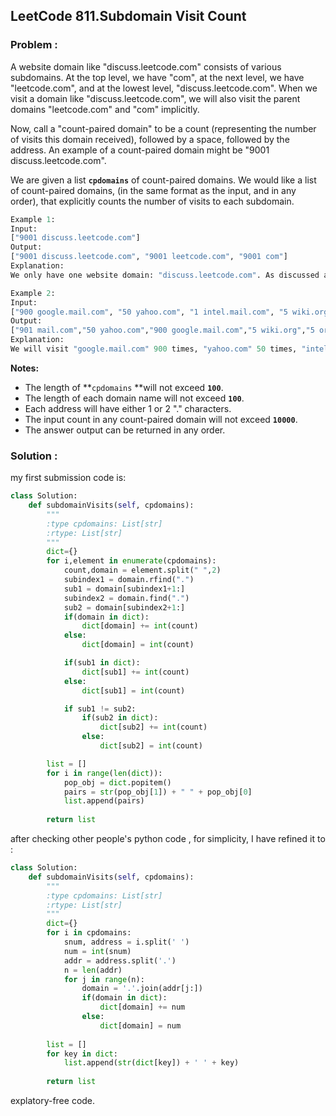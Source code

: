 ## LeetCode 811.Subdomain Visit Count

### Problem :

A website domain like "discuss.leetcode.com" consists of various subdomains. At the top level, we have "com", at the next level, we have "leetcode.com", and at the lowest level, "discuss.leetcode.com". When we visit a domain like "discuss.leetcode.com", we will also visit the parent domains "leetcode.com" and "com" implicitly.

Now, call a "count-paired domain" to be a count (representing the number of visits this domain received), followed by a space, followed by the address. An example of a count-paired domain might be "9001 discuss.leetcode.com".

We are given a list **`cpdomains`** of count-paired domains. We would like a list of count-paired domains, (in the same format as the input, and in any order), that explicitly counts the number of visits to each subdomain.

```python
Example 1:
Input: 
["9001 discuss.leetcode.com"]
Output: 
["9001 discuss.leetcode.com", "9001 leetcode.com", "9001 com"]
Explanation: 
We only have one website domain: "discuss.leetcode.com". As discussed above, the subdomain "leetcode.com" and "com" will also be visited. So they will all be visited 9001 times.
```

```python
Example 2:
Input: 
["900 google.mail.com", "50 yahoo.com", "1 intel.mail.com", "5 wiki.org"]
Output: 
["901 mail.com","50 yahoo.com","900 google.mail.com","5 wiki.org","5 org","1 intel.mail.com","951 com"]
Explanation: 
We will visit "google.mail.com" 900 times, "yahoo.com" 50 times, "intel.mail.com" once and "wiki.org" 5 times. For the subdomains, we will visit "mail.com" 900 + 1 = 901 times, "com" 900 + 50 + 1 = 951 times, and "org" 5 times.
```

**Notes:**

- The length of **`cpdomains` **will not exceed **`100`**. 
- The length of each domain name will not exceed **`100`**.
- Each address will have either 1 or 2 "." characters.
- The input count in any count-paired domain will not exceed **`10000`**.
- The answer output can be returned in any order.

### Solution :

my first submission code is:

```python
class Solution:
    def subdomainVisits(self, cpdomains):
        """
        :type cpdomains: List[str]
        :rtype: List[str]
        """
        dict={}
        for i,element in enumerate(cpdomains):
            count,domain = element.split(" ",2)
            subindex1 = domain.rfind(".")
            sub1 = domain[subindex1+1:]
            subindex2 = domain.find(".")
            sub2 = domain[subindex2+1:]
            if(domain in dict):
                dict[domain] += int(count)
            else:
                dict[domain] = int(count)

            if(sub1 in dict):
                dict[sub1] += int(count)
            else:
                dict[sub1] = int(count)

            if sub1 != sub2:
                if(sub2 in dict):
                    dict[sub2] += int(count)
                else:
                    dict[sub2] = int(count)     

        list = []
        for i in range(len(dict)):
            pop_obj = dict.popitem()
            pairs = str(pop_obj[1]) + " " + pop_obj[0]
            list.append(pairs)
            
        return list
```

after checking other people's python code , for simplicity, I have refined it to :

```python
class Solution:
    def subdomainVisits(self, cpdomains):
        """
        :type cpdomains: List[str]
        :rtype: List[str]
        """
        dict={}
        for i in cpdomains:
            snum, address = i.split(' ')
            num = int(snum)
            addr = address.split('.')
            n = len(addr)
            for j in range(n):
                domain = '.'.join(addr[j:])
                if(domain in dict):
                    dict[domain] += num
                else:
                    dict[domain] = num
       
        list = []
        for key in dict:
            list.append(str(dict[key]) + ' ' + key)
            
        return list
```

explatory-free code.